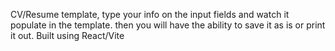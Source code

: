 CV/Resume template, type your info on the input fields and watch it populate in the template. then you will have the ability to save it as is or print it out.
Built using React/Vite
